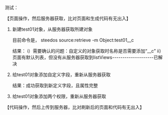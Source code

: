 
测试：

【页面操作，然后服务器获取，比对页面和生成代码有无出入】

1.  新建test01对象，从服务器获取所建对象
   
    目前命令是， steedos source:retrieve -m Object:test01__c

    结果：
    i）需要确认的问题：自定义的对象获取时名称是否需要添加“__c”
    ii）页面有默认列表，但没有从服务器获取到listViews--------------------已解决

2.  给test01对象添加自定义字段，重新从服务器获取

    结果：成功获取到新定义字段，且属性完整


3.  给test01对象添加两个权限，重新从服务器获取

    

【代码操作，然后上传到服务器，比对刷新后的页面和代码有无出入】